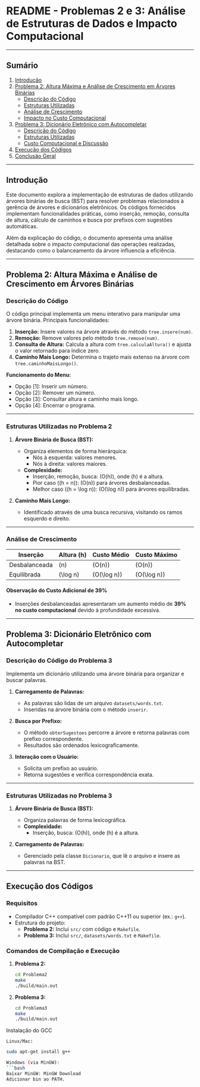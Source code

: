 # README - Problemas 2 e 3: Análise de Estruturas de Dados e Impacto Computacional

---

## Sumário

1. [Introdução](#introdução)
2. [Problema 2: Altura Máxima e Análise de Crescimento em Árvores Binárias](#problema-2-altura-máxima-e-análise-de-crescimento-em-árvores-binárias)
   - [Descrição do Código](#descrição-do-código)
   - [Estruturas Utilizadas](#estruturas-utilizadas-no-problema-2)
   - [Análise de Crescimento](#análise-de-crescimento)
   - [Impacto no Custo Computacional](#impacto-no-custo-computacional)
3. [Problema 3: Dicionário Eletrônico com Autocompletar](#problema-3-dicionário-eletrônico-com-autocompletar)
   - [Descrição do Código](#descrição-do-código-do-problema-3)
   - [Estruturas Utilizadas](#estruturas-utilizadas-no-problema-3)
   - [Custo Computacional e Discussão](#custo-computacional-e-discussão)
4. [Execução dos Códigos](#execução-dos-códigos)
5. [Conclusão Geral](#conclusão-geral)

---

## Introdução

Este documento explora a implementação de estruturas de dados utilizando árvores binárias de busca (BST) para resolver problemas relacionados à gerência de árvores e dicionários eletrônicos. Os códigos fornecidos implementam funcionalidades práticas, como inserção, remoção, consulta de altura, cálculo de caminhos e busca por prefixos com sugestões automáticas.

Além da explicação do código, o documento apresenta uma análise detalhada sobre o impacto computacional das operações realizadas, destacando como o balanceamento da árvore influencia a eficiência.

---

## Problema 2: Altura Máxima e Análise de Crescimento em Árvores Binárias

### Descrição do Código

O código principal implementa um menu interativo para manipular uma árvore binária. Principais funcionalidades:

1. **Inserção:** Insere valores na árvore através do método `tree.insere(num)`.
2. **Remoção:** Remove valores pelo método `tree.remove(num)`.
3. **Consulta de Altura:** Calcula a altura com `tree.calculaAltura()` e ajusta o valor retornado para índice zero.
4. **Caminho Mais Longo:** Determina o trajeto mais extenso na árvore com `tree.caminhoMaisLongo()`.

**Funcionamento do Menu:**
- Opção [1]: Inserir um número.
- Opção [2]: Remover um número.
- Opção [3]: Consultar altura e caminho mais longo.
- Opção [4]: Encerrar o programa.

---

### Estruturas Utilizadas no Problema 2

1. **Árvore Binária de Busca (BST):**
   - Organiza elementos de forma hierárquica:
     - Nós à esquerda: valores menores.
     - Nós à direita: valores maiores.
   - **Complexidade:**
     - Inserção, remoção, busca: \(O(h)\), onde \(h\) é a altura.
     - Pior caso (\(h = n\)): \(O(n)\) para árvores desbalanceadas.
     - Melhor caso (\(h = \log n\)): \(O(\log n)\) para árvores equilibradas.

2. **Caminho Mais Longo:**
   - Identificado através de uma busca recursiva, visitando os ramos esquerdo e direito.

---

### Análise de Crescimento

| **Inserção**       | **Altura \(h\)** | **Custo Médio**   | **Custo Máximo**   |
|--------------------|------------------|--------------------|--------------------|
| Desbalanceada      | \(n\)            | \(O(n)\)           | \(O(n)\)           |
| Equilibrada        | \(\log n\)       | \(O(\log n)\)      | \(O(\log n)\)      |

#### Observação do Custo Adicional de 39%
- Inserções desbalanceadas apresentaram um aumento médio de **39% no custo computacional** devido à profundidade excessiva.

---

## Problema 3: Dicionário Eletrônico com Autocompletar

### Descrição do Código do Problema 3

Implementa um dicionário utilizando uma árvore binária para organizar e buscar palavras. 

1. **Carregamento de Palavras:**
   - As palavras são lidas de um arquivo `datasets/words.txt`.
   - Inseridas na árvore binária com o método `inserir`.

2. **Busca por Prefixo:**
   - O método `obterSugestoes` percorre a árvore e retorna palavras com prefixo correspondente.
   - Resultados são ordenados lexicograficamente.

3. **Interação com o Usuário:**
   - Solicita um prefixo ao usuário.
   - Retorna sugestões e verifica correspondência exata.

---

### Estruturas Utilizadas no Problema 3

1. **Árvore Binária de Busca (BST):**
   - Organiza palavras de forma lexicográfica.
   - **Complexidade:**
     - Inserção, busca: \(O(h)\), onde \(h\) é a altura.

2. **Carregamento de Palavras:**
   - Gerenciado pela classe `Dicionario`, que lê o arquivo e insere as palavras na BST.

---

## Execução dos Códigos

### Requisitos
- Compilador C++ compatível com padrão C++11 ou superior (ex.: `g++`).
- Estrutura do projeto:
  - **Problema 2:** Inclui `src/` com código e `Makefile`.
  - **Problema 3:** Inclui `src/`, `datasets/words.txt` e `Makefile`.

### Comandos de Compilação e Execução
1. **Problema 2:**
   ```bash
   cd Problema2
   make
   ./build/main.out

2. **Problema 3:**
   ```bash
   cd Problema3
   make
   ./build/main.out

Instalação do GCC

    Linux/Mac:
   ```bash
sudo apt-get install g++

Windows (via MinGW):
   ```bash
Baixar MinGW: MinGW Download
Adicionar bin ao PATH.
